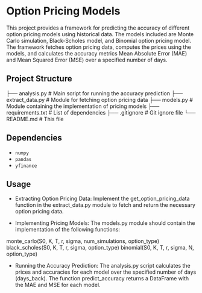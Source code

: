 # Option Pricing Models

This project provides a framework for predicting the accuracy of different option pricing models using historical data. The models included are Monte Carlo simulation, Black-Scholes model, and Binomial option pricing model. The framework fetches option pricing data, computes the prices using the models, and calculates the accuracy metrics Mean Absolute Error (MAE) and Mean Squared Error (MSE) over a specified number of days.

## Project Structure

├── analysis.py # Main script for running the accuracy prediction
├── extract_data.py # Module for fetching option pricing data
├── models.py # Module containing the implementation of pricing models
├── requirements.txt # List of dependencies
├── .gitignore # Git ignore file
└── README.md # This file

## Dependencies

- `numpy`
- `pandas`
- `yfinance`

## Usage
 - Extracting Option Pricing Data:
Implement the get_option_pricing_data function in the extract_data.py module to fetch and return the necessary option pricing data.

 - Implementing Pricing Models:
The models.py module should contain the implementation of the following functions:

monte_carlo(S0, K, T, r, sigma, num_simulations, option_type)
black_scholes(S0, K, T, r, sigma, option_type)
binomial(S0, K, T, r, sigma, N, option_type)

 - Running the Accuracy Prediction:
The analysis.py script calculates the prices and accuracies for each model over the specified number of days (days_back). The function predict_accuracy returns a DataFrame with the MAE and MSE for each model.
